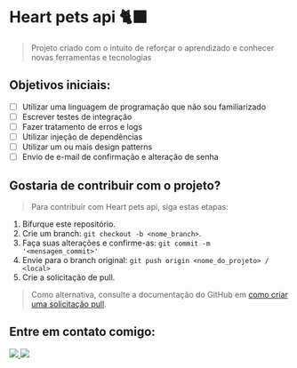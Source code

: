 # Heart pets api 🐈‍⬛
> Projeto criado com o intuito de reforçar o aprendizado e conhecer novas ferramentas e tecnologias

## Objetivos iniciais:
  - [ ] Utilizar uma linguagem de programação que não sou familiarizado
  - [ ] Escrever testes de integração
  - [ ] Fazer tratamento de erros e logs
  - [ ] Utilizar injeção de dependências
  - [ ] Utilizar um ou mais design patterns
  - [ ] Envio de e-mail de confirmação e alteração de senha

## Gostaria de contribuir com o projeto?
> Para contribuir com Heart pets api, siga estas etapas:
1. Bifurque este repositório.
2. Crie um branch: `git checkout -b <nome_branch>`.
3. Faça suas alterações e confirme-as: `git commit -m '<mensagem_commit>'`
4. Envie para o branch original: `git push origin <nome_do_projeto> / <local>`
5. Crie a solicitação de pull.

> Como alternativa, consulte a documentação do GitHub em [como criar uma solicitação pull](https://help.github.com/en/github/collaborating-with-issues-and-pull-requests/creating-a-pull-request).


## Entre em contato comigo:
<a href="mailto:mauricioruviaro07@gmail.com">
  <img src="https://img.shields.io/badge/Gmail-D14836?style=flat-square&logo=gmail&logoColor=white">
</a>
<a href="https://www.linkedin.com/in/mauricioruviaro">
  <img src="https://img.shields.io/badge/LinkedIn-0077B5?style=flat-square&logo=linkedin&logoColor=white">
</a>
